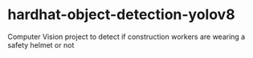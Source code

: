 # hardhat-object-detection-yolov8
Computer Vision project to detect if construction workers are wearing a safety helmet or not
